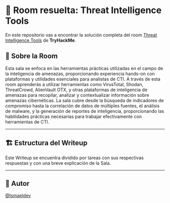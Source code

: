 # 🚪 Room resuelta: Threat Intelligence Tools
En este repositorio vas a encontrar la solución completa del room [Threat Intelligence Tools](https://tryhackme.com/room/threatinteltools) de **TryHackMe**.

## 📝 Sobre la Room
Esta sala se enfoca en las herramientas prácticas utilizadas en el campo de la inteligencia de amenazas, proporcionando experiencia hands-on con plataformas y utilidades esenciales para analistas de CTI. A través de esta room aprenderás a utilizar herramientas como VirusTotal, Shodan, ThreatCrowd, AlienVault OTX, y otras plataformas de inteligencia de amenazas para recopilar, analizar y contextualizar información sobre amenazas cibernéticas. La sala cubre desde la búsqueda de indicadores de compromiso hasta la correlación de datos de múltiples fuentes, el análisis de malware, y la generación de reportes de inteligencia, proporcionando las habilidades prácticas necesarias para trabajar efectivamente con herramientas de CTI.

---

## 🏗️ Estructura del Writeup
Este Writeup se encuentra dividido por tareas con sus respectivas respuestas y con una breve explicación de la Sala.

---

## 🥷 Autor
[@Ismaeldev](https://www.ismaeldev.com/)
